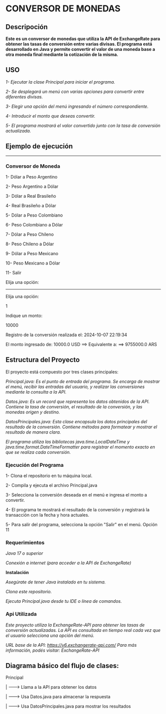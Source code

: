 # CONVERSOR DE MONEDAS

## Descripoción
**Este es un conversor de monedas que utiliza la API de ExchangeRate para obtener las tasas de conversión entre varias divisas. El programa está desarrollado en Java y permite convertir el valor de una moneda base a otra moneda final mediante la cotización de la misma.**

## USO

*1- Ejecutar la clase Principal para iniciar el programa.*

*2- Se desplegará un menú con varias opciones para convertir entre diferentes divisas.*

*3- Elegir una opción del menú ingresando el número correspondiente.*

*4- Introducir el monto que deseas convertir.*

*5- El programa mostrará el valor convertido junto con la tasa de conversión actualizada.*

## Ejemplo de ejecución ##

********************************************************
### Conversor de Moneda ###

1- Dólar a Peso Argentino

2- Peso Argentino a Dólar

3- Dólar a Real Brasileño

4- Real Brasileño a Dólar

5- Dólar a Peso Colombiano

6- Peso Colombiano a Dólar

7- Dólar a Peso Chileno

8- Peso Chileno a Dólar

9- Dólar a Peso Mexicano

10- Peso Mexicano a Dólar

11- Salir

Elija una opción:
*******************************************************
Elija una opción: 

1

Indique un monto:

10000

Registro de la conversión realizada el: 2024-10-07 22:19:34

El monto ingresado de:  10000.0 USD  ==> Equivalente a: ==>  9755000.0 ARS

## Estructura del Proyecto ##

El proyecto está compuesto por tres clases principales:

*Principal.java: Es el punto de entrada del programa. Se encarga de mostrar el menú, recibir las entradas del usuario, y realizar las conversiones mediante la consulta a la API.*

*Datos.java: Es un record que representa los datos obtenidos de la API. Contiene la tasa de conversión, el resultado de la conversión, y las monedas origen y destino.*

*DatosPrincipales.java: Esta clase encapsula los datos principales del resultado de la conversión. Contiene métodos para formatear y mostrar el resultado de manera clara.*

*El programa utiliza las bibliotecas java.time.LocalDateTime y java.time.format.DateTimeFormatter para registrar el momento exacto en que se realiza cada conversión.*

### Ejecución del Programa ###

1- Clona el repositorio en tu máquina local.

2- Compila y ejecuta el archivo Principal.java

3- Selecciona la conversión deseada en el menú e ingresa el monto a convertir.

4- El programa te mostrará el resultado de la conversión y registrará la transacción con la fecha y hora actuales.

5- Para salir del programa, selecciona la opción "Salir" en el menú. Opción 11

### Requerimientos ###

*Java 17 o superior*

*Conexión a internet (para acceder a la API de ExchangeRate)*

**Instalación**

*Asegúrate de tener Java instalado en tu sistema.*

*Clona este repositorio.*

*Ejecuta Principal.java desde tu IDE o línea de comandos.*

### Api Utilizada ###

*Este proyecto utiliza la ExchangeRate-API para obtener las tasas de conversión actualizadas. La API es consultada en tiempo real cada vez que el usuario selecciona una opción del menú.*

*URL base de la API: https://v6.exchangerate-api.com/
Para más información, podés visitar: ExchangeRate-API*

## Diagrama básico del flujo de clases: ##

Principal

|
---> Llama a la API para obtener los datos

|
---> Usa Datos.java para almacenar la respuesta

|
---> Usa DatosPrincipales.java para mostrar los resultados








